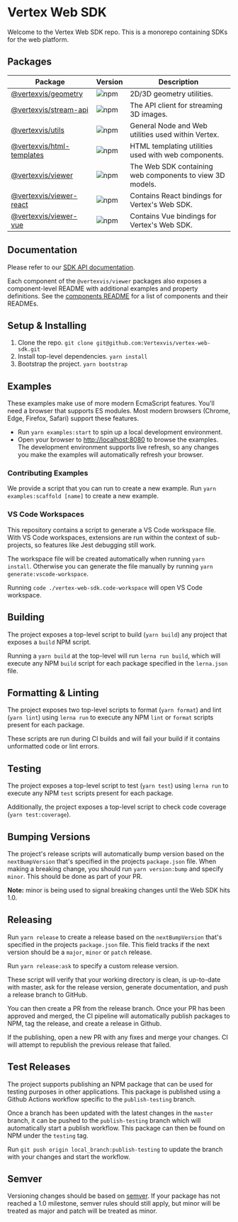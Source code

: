 # Vertex Web SDK

Welcome to the Vertex Web SDK repo. This is a monorepo containing SDKs for the
web platform.

## Packages

| Package      | Version | Description |
| ------------ | ------- | ----------- |
| [@vertexvis/geometry]        | ![npm](https://img.shields.io/npm/v/@vertexvis/geometry)        | 2D/3D geometry utilities. |
| [@vertexvis/stream-api]      | ![npm](https://img.shields.io/npm/v/@vertexvis/stream-api)      | The API client for streaming 3D images. |
| [@vertexvis/utils]           | ![npm](https://img.shields.io/npm/v/@vertexvis/utils)           | General Node and Web utilities used within Vertex. |
| [@vertexvis/html-templates]  | ![npm](https://img.shields.io/npm/v/@vertexvis/html-templates)  | HTML templating utilities used with web components. |
| [@vertexvis/viewer]          | ![npm](https://img.shields.io/npm/v/@vertexvis/viewer)          | The Web SDK containing web components to view 3D models. |
| [@vertexvis/viewer-react]    | ![npm](https://img.shields.io/npm/v/@vertexvis/viewer-react)    | Contains React bindings for Vertex's Web SDK. |
| [@vertexvis/viewer-vue]      | ![npm](https://img.shields.io/npm/v/@vertexvis/viewer-vue)      | Contains Vue bindings for Vertex's Web SDK. |

## Documentation

Please refer to our [SDK API documentation](https://vertexvis.github.io/vertex-web-sdk/).

Each component of the `@vertexvis/viewer` packages also exposes a component-level README with
additional examples and property definitions. See the [components README](./packages/viewer/src/components/README.md)
for a list of components and their READMEs.

## Setup & Installing

1. Clone the repo. `git clone git@github.com:Vertexvis/vertex-web-sdk.git`
2. Install top-level dependencies. `yarn install`
3. Bootstrap the project. `yarn bootstrap`

## Examples

These examples make use of more modern EcmaScript features. You'll need a browser that supports ES modules. Most modern browsers (Chrome, Edge, Firefox, Safari) support these features.

- Run `yarn examples:start` to spin up a local development environment.
- Open your browser to <http://localhost:8080> to browse the examples. The development environment supports live refresh, so any changes you make the examples will automatically refresh your browser.

### Contributing Examples

We provide a script that you can run to create a new example. Run `yarn examples:scaffold [name]` to create a new example.

### VS Code Workspaces

This repository contains a script to generate a VS Code workspace file. With VS
Code workspaces, extensions are run within the context of sub-projects, so
features like Jest debugging still work.

The workspace file will be created automatically when running `yarn install`.
Otherwise you can generate the file manually by running `yarn generate:vscode-workspace`.

Running `code ./vertex-web-sdk.code-workspace` will open VS Code workspace.

## Building

The project exposes a top-level script to build (`yarn build`) any project
that exposes a `build` NPM script.

Running a `yarn build` at the top-level will run `lerna run build`, which will
execute any NPM `build` script for each package specified in the `lerna.json`
file.

## Formatting & Linting

The project exposes two top-level scripts to format (`yarn format`) and lint
(`yarn lint`) using `lerna run` to execute any NPM `lint` or `format` scripts
present for each package.

These scripts are run during CI builds and will fail your build if it contains
unformatted code or lint errors.

## Testing

The project exposes a top-level script to test (`yarn test`) using `lerna run`
to execute any NPM `test` scripts present for each package.

Additionally, the project exposes a top-level script to check code coverage
(`yarn test:coverage`).

## Bumping Versions

The project's release scripts will automatically bump version based on the
`nextBumpVersion` that's specified in the projects `package.json` file. When
making a breaking change, you should run `yarn version:bump` and specify
`minor`. This should be done as part of your PR.

**Note:** minor is being used to signal breaking changes until the Web SDK hits
1.0.

## Releasing

Run `yarn release` to create a release based on the `nextBumpVersion` that's
specified in the projects `package.json` file. This field tracks if the next
version should be a `major`, `minor` or `patch` release.

Run `yarn release:ask` to specify a custom release version.

These script will verify that your working directory is clean, is up-to-date
with master, ask for the release version, generate documentation, and push a
release branch to GitHub.

You can then create a PR from the release branch. Once your PR has been approved
and merged, the CI pipeline will automatically publish packages to NPM, tag the
release, and create a release in Github.

If the publishing, open a new PR with any fixes and merge your changes. CI will
attempt to republish the previous release that failed.

## Test Releases

The project supports publishing an NPM package that can be used for testing purposes
in other applications. This package is published using a Github Actions workflow
specific to the `publish-testing` branch.

Once a branch has been updated with the latest changes in the `master` branch,
it can be pushed to the `publish-testing` branch which will automatically start
a publish workflow. This package can then be found on NPM under the `testing` tag.

Run `git push origin local_branch:publish-testing` to update the branch
with your changes and start the workflow.

## Semver

Versioning changes should be based on [semver]. If your package has not reached
a 1.0 milestone, semver rules should still apply, but minor will be treated as
major and patch will be treated as minor.

[semver]: https://semver.org/
[@vertexvis/geometry]: ./packages/geometry
[@vertexvis/stream-api]: ./packages/stream-api
[@vertexvis/utils]: ./packages/utils
[@vertexvis/html-templates]: ./packages/html-templates
[@vertexvis/viewer]: ./packages/viewer
[@vertexvis/viewer-react]: ./packages/viewer-react
[@vertexvis/viewer-vue]: ./packages/viewer-vue
